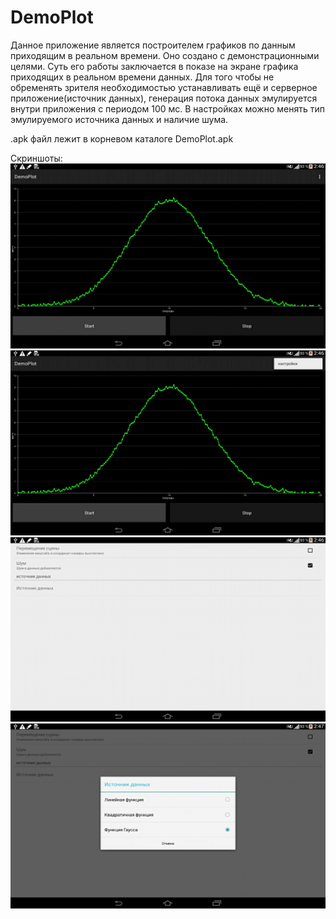 # DemoPlot 
  Данное приложение является построителем графиков по данным приходящим в реальном времени. Оно создано с демонстрационными целями.
  Суть его работы заключается в показе на экране графика приходящих в реальном времени данных. Для того чтобы не обременять зрителя необходимостью устанавливать ещё и серверное приложение(источник данных), генерация потока данных эмулируется внутри приложения с периодом 100 мс.  В настройках можно менять тип эмулируемого источника данных и  наличие шума.
  
  .apk файл лежит в корневом каталоге DemoPlot.apk
  
Скриншоты:
![screen1](https://raw.githubusercontent.com/kolianbolo/DemoPlot/master/main.png)
![screen2](https://raw.githubusercontent.com/kolianbolo/DemoPlot/master/main2.png)
![screen3](https://raw.githubusercontent.com/kolianbolo/DemoPlot/master/preference.png)
![screen4](https://raw.githubusercontent.com/kolianbolo/DemoPlot/master/preference2.png)
